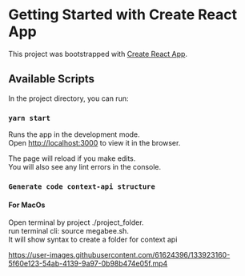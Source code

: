 # Getting Started with Create React App

This project was bootstrapped with [Create React App](https://github.com/facebook/create-react-app).

## Available Scripts

In the project directory, you can run:

### `yarn start`

Runs the app in the development mode.\
Open [http://localhost:3000](http://localhost:3000) to view it in the browser.

The page will reload if you make edits.\
You will also see any lint errors in the console.

### `Generate code context-api structure`

#### For MacOs
Open terminal by project ./project_folder.\
run terminal cli: source megabee.sh.\
It will show syntax to create a folder for context api

https://user-images.githubusercontent.com/61624396/133923160-5f60e123-54ab-4139-9a97-0b98b474e05f.mp4

